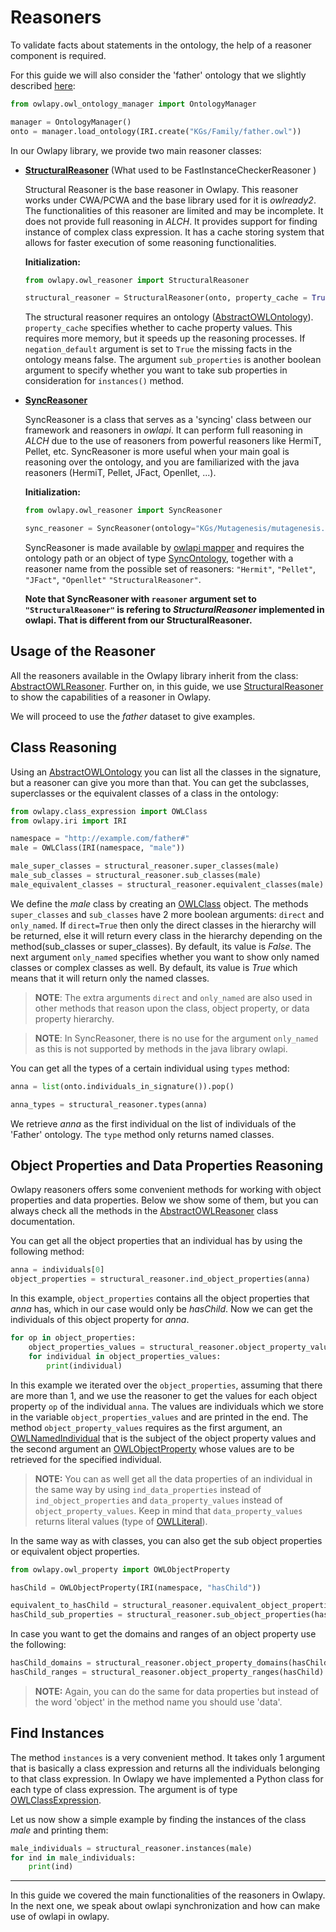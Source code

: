 # Reasoners

To validate facts about statements in the ontology, the help of a reasoner
component is required.

For this guide we will also consider the 'father' ontology that we slightly described [here](ontologies.md):

```python
from owlapy.owl_ontology_manager import OntologyManager

manager = OntologyManager()
onto = manager.load_ontology(IRI.create("KGs/Family/father.owl"))
```

In our Owlapy library, we provide two main reasoner classes:


- [**StructuralReasoner**](owlapy.owl_reasoner.FastInstanceCheckerReasoner) (What used to be FastInstanceCheckerReasoner )

    Structural Reasoner is the base reasoner in Owlapy. This reasoner works 
   under CWA/PCWA and the base library used for it is _owlready2_. The functionalities
  of this reasoner are limited and may be incomplete. It does not provide full reasoning in _ALCH_. 
  It provides support for finding instance of complex class expression.
  It has a cache storing system that allows for faster execution of some reasoning functionalities.

    **Initialization:**

    ```python
    from owlapy.owl_reasoner import StructuralReasoner
    
    structural_reasoner = StructuralReasoner(onto, property_cache = True, negation_default = True, sub_properties = False)
    ```
  The structural reasoner requires an ontology ([AbstractOWLOntology](owlapy.abstracts.AbstractOWLOntology)).
  `property_cache` specifies whether to cache property values. This
  requires more memory, but it speeds up the reasoning processes. If `negation_default` argument is set
  to `True` the missing facts in the ontology means false. The argument
    `sub_properties` is another boolean argument to specify whether you want to take sub properties in consideration
  for `instances()` method.


- [**SyncReasoner**](owlapy.owl_reasoner.SyncReasoner)
  
  SyncReasoner is a class that serves as a 'syncing' class 
  between our framework and reasoners in _owlapi_. It
  can perform full reasoning in _ALCH_ due to the use of reasoners from 
  powerful reasoners like HermiT, Pellet, etc. 
  SyncReasoner is more useful when your main goal is reasoning over the ontology,
  and you are familiarized with the java reasoners (HermiT, Pellet, JFact, Openllet, ...).

    **Initialization:**

    ```python
    from owlapy.owl_reasoner import SyncReasoner
    
    sync_reasoner = SyncReasoner(ontology="KGs/Mutagenesis/mutagenesis.owl", reasoner="HermiT")
    ```
    
    SyncReasoner is made available by [owlapi mapper](owlapi_synchronization.md) and requires the ontology path or an
    object of type [SyncOntology](owlapy.owl_ontology.SyncOntology),
    together with a reasoner name from the possible set of reasoners: `"Hermit"`, `"Pellet"`, `"JFact"`, `"Openllet"`
   `"StructuralReasoner"`.
 
   
   **Note that SyncReasoner with `reasoner` argument set to `"StructuralReasoner"` is refering to 
   _StructuralReasoner_ implemented in owlapi. That is different from our StructuralReasoner.**

  
## Usage of the Reasoner
All the reasoners available in the Owlapy library inherit from the
class: [AbstractOWLReasoner](owlapy.abstracts.AbstractOWLReasoner).
Further on, in this guide, we use [StructuralReasoner](owlapy.owl_reasoner.StructuralReasoner)
to show the capabilities of a reasoner in Owlapy.

We will proceed to use the _father_ dataset to give examples.


## Class Reasoning

Using an [AbstractOWLOntology](owlapy.abstracts.AbstractOWLOntology) you can list all the classes in the signature, 
but a reasoner can give you more than that. You can get the subclasses, superclasses or the 
equivalent classes of a class in the ontology:

<!--pytest-codeblocks:cont-->

```python
from owlapy.class_expression import OWLClass
from owlapy.iri import IRI

namespace = "http://example.com/father#"
male = OWLClass(IRI(namespace, "male"))

male_super_classes = structural_reasoner.super_classes(male)
male_sub_classes = structural_reasoner.sub_classes(male)
male_equivalent_classes = structural_reasoner.equivalent_classes(male)
```

We define the _male_ class by creating an [OWLClass](owlapy.class_expression.owl_class.OWLClass) object. The 
methods `super_classes` and `sub_classes` have 2 more boolean arguments: `direct` and `only_named`. 
If `direct=True` then only the direct classes in the 
hierarchy will be returned, else it will return every class in the hierarchy depending 
on the method(sub_classes or super_classes).
By default, its value is _False_. 
The next argument `only_named` specifies whether you want
to show only named classes or complex classes as well. By default, its value is _True_ which 
means that it will return only the named classes.

>**NOTE**: The extra arguments `direct` and `only_named` are also used in other methods that reason
upon the class, object property, or data property hierarchy.

>**NOTE**: In SyncReasoner, there is no use for the argument `only_named` as this is not
> supported by methods in the java library owlapi. 

You can get all the types of a certain individual using `types` method:

<!--pytest-codeblocks:cont-->

```python
anna = list(onto.individuals_in_signature()).pop()

anna_types = structural_reasoner.types(anna)
```

We retrieve _anna_ as the first individual on the list of individuals 
of the 'Father' ontology. The `type` method only returns named classes.


## Object Properties and Data Properties Reasoning
Owlapy reasoners offers some convenient methods for working with object properties and 
data properties. Below we show some of them, but you can always check all the methods in the 
[AbstractOWLReasoner](owlapy.abstracts.AbstractOWLReasoner)
class documentation. 

You can get all the object properties that an individual has by using the 
following method:

<!--pytest-codeblocks:cont-->
```python
anna = individuals[0] 
object_properties = structural_reasoner.ind_object_properties(anna)
```
In this example, `object_properties` contains all the object properties
that _anna_ has, which in our case would only be _hasChild_.
Now we can get the individuals of this object property for _anna_.

<!--pytest-codeblocks:cont-->
```python
for op in object_properties:
    object_properties_values = structural_reasoner.object_property_values(anna, op)
    for individual in object_properties_values:
        print(individual)
```

In this example we iterated over the `object_properties`, assuming that there
are more than 1, and we use the reasoner
to get the values for each object property `op` of the individual `anna`. The values 
are individuals which we store in the variable `object_properties_values` and are 
printed in the end. The method `object_property_values` requires as the
first argument, an [OWLNamedIndividual](owlapy.owl_individual.OWLNamedIndividual) that is the subject of the object property values and 
the second argument an [OWLObjectProperty](owlapy.owl_property.OWLObjectProperty) whose values are to be retrieved for the 
specified individual.  

> **NOTE:** You can as well get all the data properties of an individual in the same way by using 
`ind_data_properties` instead of `ind_object_properties` and `data_property_values` instead of 
`object_property_values`. Keep in mind that `data_property_values` returns literal values 
(type of [OWLLiteral](owlapy.owl_literal.OWLLiteral)).

In the same way as with classes, you can also get the sub object properties or equivalent object properties.

<!--pytest-codeblocks:cont-->

```python
from owlapy.owl_property import OWLObjectProperty

hasChild = OWLObjectProperty(IRI(namespace, "hasChild"))

equivalent_to_hasChild = structural_reasoner.equivalent_object_properties(hasChild)
hasChild_sub_properties = structural_reasoner.sub_object_properties(hasChild)
```

In case you want to get the domains and ranges of an object property use the following:

<!--pytest-codeblocks:cont-->
```python
hasChild_domains = structural_reasoner.object_property_domains(hasChild)
hasChild_ranges = structural_reasoner.object_property_ranges(hasChild)
```

> **NOTE:** Again, you can do the same for data properties but instead of the word 'object' in the 
> method name you should use 'data'.


## Find Instances

The method `instances` is a very convenient method. It takes only 1 argument that is basically
a class expression and returns all the individuals belonging to that class expression. In Owlapy 
we have implemented a Python class for each type of class expression.
The argument is of type [OWLClassExpression](owlapy.class_expression.class_expression.OWLClassExpression).

Let us now show a simple example by finding the instances of the class _male_ and printing them:

<!--pytest-codeblocks:cont-->
```python
male_individuals = structural_reasoner.instances(male)
for ind in male_individuals:
    print(ind)
```

-----------------------------------------------------------------------

In this guide we covered the main functionalities of the reasoners in Owlapy. 
In the next one, we speak about owlapi synchronization and how can make use of owlapi in owlapy.



